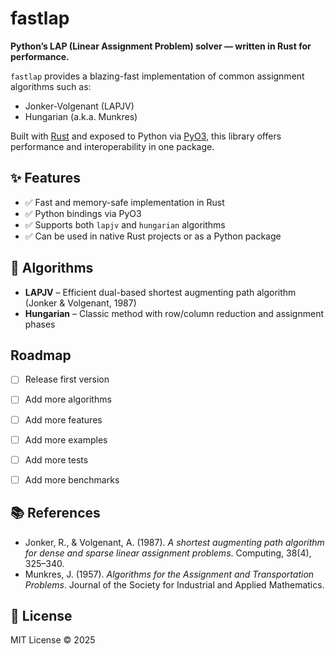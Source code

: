 
# fastlap

**Python’s LAP (Linear Assignment Problem) solver — written in Rust for performance.**

`fastlap` provides a blazing-fast implementation of common assignment algorithms such as:

- Jonker-Volgenant (LAPJV)
- Hungarian (a.k.a. Munkres)

Built with [Rust](https://www.rust-lang.org/) and exposed to Python via [PyO3](https://pyo3.rs), this library offers performance and interoperability in one package.


## ✨ Features

- ✅ Fast and memory-safe implementation in Rust
- ✅ Python bindings via PyO3
- ✅ Supports both `lapjv` and `hungarian` algorithms
- ✅ Can be used in native Rust projects or as a Python package


## 📖 Algorithms

* **LAPJV** – Efficient dual-based shortest augmenting path algorithm (Jonker & Volgenant, 1987)
* **Hungarian** – Classic method with row/column reduction and assignment phases

## Roadmap

- [ ] Release first version
- [ ] Add more algorithms
- [ ] Add more features
- [ ] Add more examples
- [ ] Add more tests
- [ ] Add more benchmarks


## 📚 References

* Jonker, R., & Volgenant, A. (1987). *A shortest augmenting path algorithm for dense and sparse linear assignment problems*. Computing, 38(4), 325–340.
* Munkres, J. (1957). *Algorithms for the Assignment and Transportation Problems*. Journal of the Society for Industrial and Applied Mathematics.


## 📃 License

MIT License © 2025

